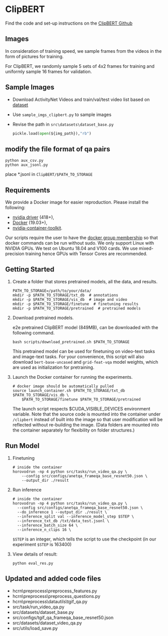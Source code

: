 # ClipBERT

Find the code and set-up instructions on the [ClipBERT Github](https://github.com/jayleicn/ClipBERT)

## Images

In consideration of training speed, we sample frames from the videos in the form of pictures for training.

For ClipBERT, we randomly sample 5 sets of 4x2 frames  for training and uniformly sample 16 frames for validation.

## Sample Images

- Download ActivityNet Videos and train/val/test video list based on [dataset](https://github.com/MILVLG/anetqa-code/tree/main/dataset)
- Use `sample_imgs_clipbert.py` to sample images

- Revise the path in `src\datasets\dataset_base.py` 

  ```python
  pickle.load(open(${img_path}),"rb")
  ```

## modify the file format of qa pairs

```
python aux_csv.py
python aux_jsonl.py
```

place *.jsonl in `ClipBERT/$PATH_TO_STORAGE` 

## Requirements

We provide a Docker image for easier reproduction. Please install the following:

- [nvidia driver](https://docs.nvidia.com/cuda/cuda-installation-guide-linux/index.html#package-manager-installation) (418+),
- [Docker](https://docs.docker.com/install/linux/docker-ce/ubuntu/) (19.03+),
- [nvidia-container-toolkit](https://github.com/NVIDIA/nvidia-docker#quickstart).

Our scripts require the user to have the [docker group membership](https://docs.docker.com/install/linux/linux-postinstall/) so that docker commands can be run without sudo. We only support Linux with NVIDIA GPUs. We test on Ubuntu 18.04 and V100 cards. We use mixed-precision training hence GPUs with Tensor Cores are recommended.

## Getting Started

1. Create a folder that stores pretrained models, all the data, and results.

   ```
   PATH_TO_STORAGE=/path/to/your/data/
   mkdir -p $PATH_TO_STORAGE/txt_db  # annotations
   mkdir -p $PATH_TO_STORAGE/vis_db  # image and video 
   mkdir -p $PATH_TO_STORAGE/finetune  # finetuning results
   mkdir -p $PATH_TO_STORAGE/pretrained  # pretrained models
   ```

2. Download pretrained models.

   e2e pretrained ClipBERT model (849MB), can be downloaded with the following command.

   ```
   bash scripts/download_pretrained.sh $PATH_TO_STORAGE
   ```

   This pretrained model can be used for finetuning on video-text tasks and image-text tasks. For your convenience, this script will also download `bert-base-uncased` and `grid-feat-vqa` model weights, which are used as initialization for pretraining.

3. Launch the Docker container for running the experiments.

   ```
   # docker image should be automatically pulled
   source launch_container.sh $PATH_TO_STORAGE/txt_db $PATH_TO_STORAGE/vis_db \
       $PATH_TO_STORAGE/finetune $PATH_TO_STORAGE/pretrained
   ```

   The launch script respects $CUDA_VISIBLE_DEVICES environment variable. Note that the source code is mounted into the container under `/clipbert` instead of built into the image so that user modification will be reflected without re-building the image. (Data folders are mounted into the container separately for flexibility on folder structures.)

## Run Model

1. Finetuning

   ```
   # inside the container
   horovodrun -np 4 python src/tasks/run_video_qa.py \
       --config src/configs/anetqa_frameqa_base_resnet50.json \
       --output_dir ./result
   ```

2. Run inference

   ```
   # inside the container
   horovodrun -np 4 python src/tasks/run_video_qa.py \
     --config src/configs/anetqa_frameqa_base_resnet50.json \
     --do_inference 1 --output_dir ./result \
     --inference_split val --inference_model_step $STEP \
     --inference_txt_db /txt/data_test.jsonl \
     --inference_batch_size 64 \
     --inference_n_clips 16 \
   ```

   `$STEP` is an integer, which tells the script to use the checkpoint (in our experiment `$STEP` is 163400)

3. View details of result:

   ```
   python eval_res.py
   ```

## Updated and added code files

- hcrn\preprocess\preprocess_features.py
- hcrn\preprocess\preprocess_questions.py
- hcrn\preprocess\datautils\tgif_qa.py
- src/task/run_video_qa.py
- src/datasets/dataset_base.py
- src/configs/tgif_qa_frameqa_base_resnet50.json
- src/datasets/dataset_video_qa.py
- src/utils/load_save.py

